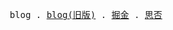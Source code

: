 <p align="center">
  <samp
    <a href="https://shellingfordly.github.io">blog</a> .
    <a href="https://shellingfordly.gitee.io/">blog(旧版)</a> .
    <a href="https://juejin.cn/user/3799557993142535">掘金</a> .
    <a href="https://segmentfault.com/u/shellingfordly/">思否</a> 
  </samp>
</p>
